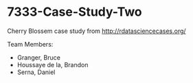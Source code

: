 # 7333-Case-Study-Two
Cherry Blossem case study from http://rdatasciencecases.org/

Team Members:
 - Granger, Bruce
 - Houssaye de la, Brandon
 - Serna, Daniel
